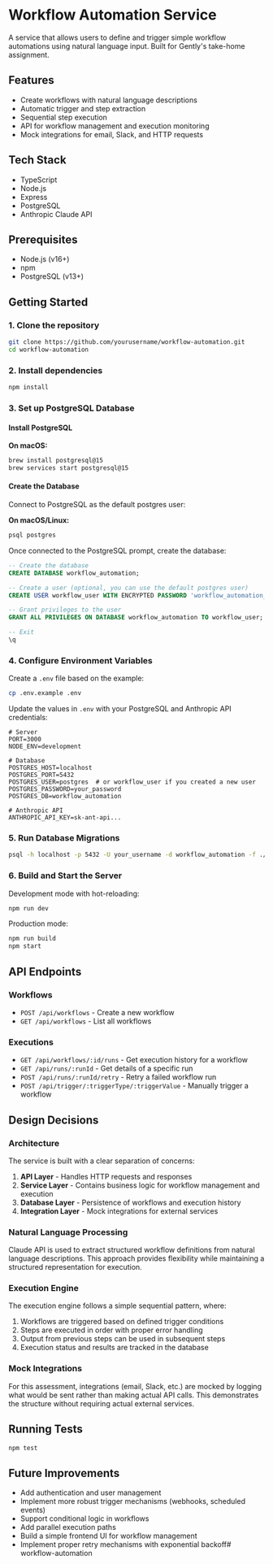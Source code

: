 # Workflow Automation Service

A service that allows users to define and trigger simple workflow automations using natural language input. Built for Gently's take-home assignment.

## Features

- Create workflows with natural language descriptions
- Automatic trigger and step extraction
- Sequential step execution
- API for workflow management and execution monitoring
- Mock integrations for email, Slack, and HTTP requests

## Tech Stack

- TypeScript
- Node.js
- Express
- PostgreSQL
- Anthropic Claude API

## Prerequisites

- Node.js (v16+)
- npm
- PostgreSQL (v13+)

## Getting Started

### 1. Clone the repository

```bash
git clone https://github.com/yourusername/workflow-automation.git
cd workflow-automation
```

### 2. Install dependencies

```bash
npm install
```

### 3. Set up PostgreSQL Database

#### Install PostgreSQL

**On macOS:**
```bash
brew install postgresql@15
brew services start postgresql@15
```

#### Create the Database

Connect to PostgreSQL as the default postgres user:

**On macOS/Linux:**
```bash
psql postgres
```


Once connected to the PostgreSQL prompt, create the database:

```sql
-- Create the database
CREATE DATABASE workflow_automation;

-- Create a user (optional, you can use the default postgres user)
CREATE USER workflow_user WITH ENCRYPTED PASSWORD 'workflow_automation_pass';

-- Grant privileges to the user
GRANT ALL PRIVILEGES ON DATABASE workflow_automation TO workflow_user;

-- Exit
\q
```

### 4. Configure Environment Variables

Create a `.env` file based on the example:

```bash
cp .env.example .env
```

Update the values in `.env` with your PostgreSQL and Anthropic API credentials:

```
# Server
PORT=3000
NODE_ENV=development

# Database
POSTGRES_HOST=localhost
POSTGRES_PORT=5432
POSTGRES_USER=postgres  # or workflow_user if you created a new user
POSTGRES_PASSWORD=your_password
POSTGRES_DB=workflow_automation

# Anthropic API
ANTHROPIC_API_KEY=sk-ant-api...
```

### 5. Run Database Migrations

```bash
psql -h localhost -p 5432 -U your_username -d workflow_automation -f ./migrations/initial.sql
```

### 6. Build and Start the Server

Development mode with hot-reloading:
```bash
npm run dev
```

Production mode:
```bash
npm run build
npm start
```

## API Endpoints

### Workflows

- `POST /api/workflows` - Create a new workflow
- `GET /api/workflows` - List all workflows

### Executions

- `GET /api/workflows/:id/runs` - Get execution history for a workflow
- `GET /api/runs/:runId` - Get details of a specific run
- `POST /api/runs/:runId/retry` - Retry a failed workflow run
- `POST /api/trigger/:triggerType/:triggerValue` - Manually trigger a workflow

## Design Decisions

### Architecture

The service is built with a clear separation of concerns:

1. **API Layer** - Handles HTTP requests and responses
2. **Service Layer** - Contains business logic for workflow management and execution
3. **Database Layer** - Persistence of workflows and execution history
4. **Integration Layer** - Mock integrations for external services

### Natural Language Processing

Claude API is used to extract structured workflow definitions from natural language descriptions. This approach provides flexibility while maintaining a structured representation for execution.

### Execution Engine

The execution engine follows a simple sequential pattern, where:

1. Workflows are triggered based on defined trigger conditions
2. Steps are executed in order with proper error handling
3. Output from previous steps can be used in subsequent steps
4. Execution status and results are tracked in the database

### Mock Integrations

For this assessment, integrations (email, Slack, etc.) are mocked by logging what would be sent rather than making actual API calls. This demonstrates the structure without requiring actual external services.

## Running Tests

```bash
npm test
```

## Future Improvements

- Add authentication and user management
- Implement more robust trigger mechanisms (webhooks, scheduled events)
- Support conditional logic in workflows
- Add parallel execution paths
- Build a simple frontend UI for workflow management
- Implement proper retry mechanisms with exponential backoff# workflow-automation